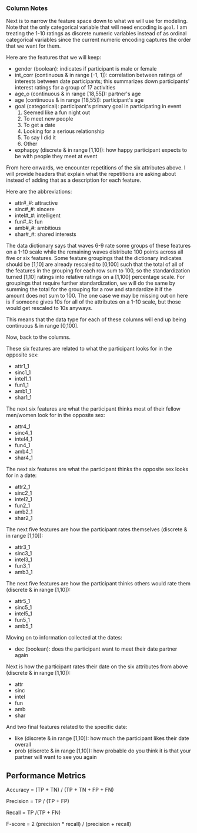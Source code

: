 ### Column Notes

Next is to narrow the feature space down to what we will use for modeling. Note that the only categorical variable that will need encoding is `goal`. I am treating the 1-10 ratings as discrete numeric variables instead of as ordinal categorical variables since the current numeric encoding captures the order that we want for them.

Here are the features that we will keep:
- gender (boolean): indicates if participant is male or female
- int_corr (continuous & in range [-1, 1]): correlation between ratings of interests between date participants; this summarizes down participants' interest ratings for a group of 17 activities
- age_o (continuous & in range [18,55]): partner's age
- age (continuous & in range [18,55]): participant's age
- goal (categorical): participant's primary goal in participating in event
    1. Seemed like a fun night out
    2. To meet new people
    3. To get a date
    4. Looking for a serious relationship
    5. To say I did it
    6. Other
- exphappy (discrete & in range [1,10]): how happy participant expects to be with people they meet at event

From here onwards, we encounter repetitions of the six attributes above. I will provide headers that explain what the repetitions are asking about instead of adding that as a description for each feature.

Here are the abbreviations:

- attr#_#: attractive
- sinc#_#: sincere
- intel#_#: intelligent
- fun#_#: fun
- amb#_#: ambitious
- shar#_#: shared interests

The data dictionary says that waves 6-9 rate some groups of these features on a 1-10 scale while the remaining waves distribute 100 points across all five or six features. Some feature groupings that the dictionary indicates should be [1,10] are already rescaled to [0,100] such that the total of all of the features in the grouping for each row sum to 100, so the standardization turned [1,10] ratings into relative ratings on a [1,100] percentage scale. For groupings that require further standardization, we will do the same by summing the total for the grouping for a row and standardize it if the amount does not sum to 100. The one case we may be missing out on here is if someone gives 10s for all of the attributes on a 1-10 scale, but those would get rescaled to 10s anyways.

This means that the data type for each of these columns will end up being continuous & in range [0,100].

Now, back to the columns.

These six features are related to what the participant looks for in the opposite sex:
- attr1_1
- sinc1_1
- intel1_1
- fun1_1
- amb1_1
- shar1_1

The next six features are what the participant thinks most of their fellow men/women look for in the opposite sex:
- attr4_1
- sinc4_1
- intel4_1
- fun4_1
- amb4_1
- shar4_1

The next six features are what the participant thinks the opposite sex looks for in a date:
- attr2_1
- sinc2_1
- intel2_1
- fun2_1
- amb2_1
- shar2_1

The next five features are how the participant rates themselves (discrete & in range [1,10]):
- attr3_1
- sinc3_1
- intel3_1
- fun3_1
- amb3_1

The next five features are how the participant thinks others would rate them (discrete & in range [1,10]):
- attr5_1
- sinc5_1
- intel5_1
- fun5_1
- amb5_1

Moving on to information collected at the dates:
- dec (boolean): does the participant want to meet their date partner again

Next is how the participant rates their date on the six attributes from above (discrete & in range [1,10]):
- attr
- sinc
- intel
- fun
- amb
- shar

And two final features related to the specific date:
- like (discrete & in range [1,10]): how much the participant likes their date overall
- prob (discrete & in range [1,10]): how probable do you think it is that your partner will want to see you again

## Performance Metrics

Accuracy = (TP + TN) / (TP + TN + FP + FN)

Precision = TP / (TP + FP)

Recall = TP  /(TP + FN)

F-score = 2 (precision * recall) / (precision + recall)
